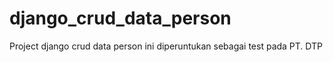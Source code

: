 # django_crud_data_person
Project django crud data person ini diperuntukan sebagai test pada PT. DTP
